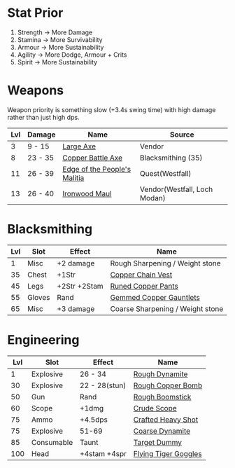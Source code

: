 # Stat Prior

1. Strength -> More Damage
2. Stamina -> More Survivability
4. Armour -> More Sustainability
5. Agility -> More Dodge, Armour + Crits
3. Spirit -> More Sustainability

# Weapons
Weapon priority is something slow (+3.4s swing time) with high damage rather than just high dps.

| Lvl | Damage | Name | Source |
| --- | --- | --- | --- |
| 3 | 9 - 15 | [Large Axe](https://classic.wowhead.com/item=2491/large-axe) | Vendor |
| 8 | 23 - 35 | [Copper Battle Axe](https://classic.wowhead.com/item=3488/copper-battle-axe) | Blacksmithing (35) |
| 11 | 26 - 39 | [Edge of the People's Malitia](https://classic.wowhead.com/item=1566/edge-of-the-peoples-militia) | Quest(Westfall) |
| 13 | 26 - 40 | [Ironwood Maul](https://classic.wowhead.com/item=4777/ironwood-maul) | Vendor(Westfall, Loch Modan) |

# Blacksmithing

| Lvl | Slot | Effect | Name |
| --- | --- | --- | --- |
| 1 | Misc | +2 damage | Rough Sharpening / Weight stone |
| 35 | Chest | +1Str | [Copper Chain Vest](https://classic.wowhead.com/item=3471/copper-chain-vest) |
| 45 | Legs | +2Str +2Stam | [Runed Copper Pants](https://classic.wowhead.com/spell=3324/runed-copper-pants) |
| 55 | Gloves | Rand | [Gemmed Copper Gauntlets](https://classic.wowhead.com/spell=3325/gemmed-copper-gauntlets) |
| 65 | Misc | +3 damage | Coarse Sharpening / Weight stone |

# Engineering

| Lvl | Slot | Effect | Name |
| --- | --- | --- | --- |
| 1 | Explosive | 26 - 34 | [Rough Dynamite](https://classic.wowhead.com/spell=3919/rough-dynamite) |
| 30 | Explosive | 22 - 28(stun) | [Rough Copper Bomb](https://classic.wowhead.com/spell=3923/rough-copper-bomb)
| 50 | Gun | Rand | [Rough Boomstick](https://classic.wowhead.com/item=4362/rough-boomstick) |
| 60 | Scope | +1dmg | [Crude Scope](https://classic.wowhead.com/spell=3977/crude-scope)
| 75 | Ammo | +4.5dps | [Crafted Heavy Shot](https://classic.wowhead.com/spell=3930/crafted-heavy-shot) |
| 75 | Explosive | 51-69 | [Coarse Dynamite](https://classic.wowhead.com/spell=3931/coarse-dynamite)
| 85 | Consumable | Taunt | [Target Dummy](https://classic.wowhead.com/spell=3932/target-dummy)
| 100 | Head | +4stam +4spr | [Flying Tiger Goggles](https://classic.wowhead.com/spell=3934/flying-tiger-goggles)
